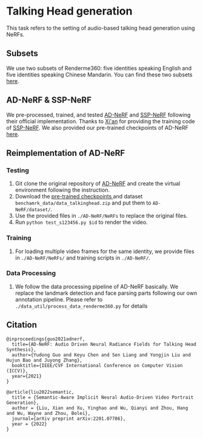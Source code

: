 # Talking Head generation

This task refers to the setting of audio-based talking head generation using NeRFs.

## Subsets

We use two subsets of Renderme360: five identities speaking English and five identities speaking Chinese Mandarin. You can find these two subsets [here](https://opendatalab.com/RenderMe-360/download).

## AD-NeRF & SSP-NeRF

We pre-processed, trained, and tested [AD-NeRF](https://github.com/YudongGuo/AD-NeRF) and [SSP-NeRF](https://github.com/alvinliu0/SSP-NeRF) following their official implementation. Thanks to [Xi&#39;an](https://alvinliu0.github.io/) for providing the training code of [SSP-NeRF](https://github.com/alvinliu0/SSP-NeRF). We also provided our pre-trained checkpoints of AD-NeRF [here](https://opendatalab.com/RenderMe-360/download).

## Reimplementation of AD-NeRF

### Testing

1. Git clone the original repository of [AD-NeRF](https://github.com/YudongGuo/AD-NeRF) and create the virtual environment following the instruction.
2. Download the [pre-trained checkpoints ](https://drive.google.com/drive/folders/1hWVgOexnuH_WfjDnAi6GXq_CsDnA9e5J?usp=sharing) and dataset `benchamrk_data/data_talkinghead.zip` and put them to `AD-NeRF/dataset/`.
3. Use the provided files in `./AD-NeRF/NeRFs` to replace the original files.
4. Run `python test_s123456.py $id`  to render the video.

### Training

1. For loading multiple video frames for the same identity, we provide files in  `./AD-NeRF/NeRFs/` and training scripts in `./AD-NeRF/`.

### Data Processing

1. We follow the data processing pipeline of AD-NeRF basically. We replace the landmark detection and face parsing parts following our own annotation pipeline. Please refer to `./data_util/process_data_renderme360.py` for details

## Citation

```
@inproceedings{guo2021adnerf,
  title={AD-NeRF: Audio Driven Neural Radiance Fields for Talking Head Synthesis},
  author={Yudong Guo and Keyu Chen and Sen Liang and Yongjin Liu and Hujun Bao and Juyong Zhang},
  booktitle={IEEE/CVF International Conference on Computer Vision (ICCV)},
  year={2021}
}
```

```
@article{liu2022semantic,
  title = {Semantic-Aware Implicit Neural Audio-Driven Video Portrait Generation},
  author = {Liu, Xian and Xu, Yinghao and Wu, Qianyi and Zhou, Hang and Wu, Wayne and Zhou, Bolei},
  journal={arXiv preprint arXiv:2201.07786},
  year = {2022}
}
```
